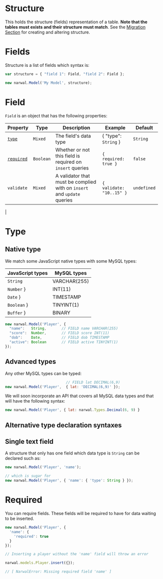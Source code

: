 Structure
=========

This holds the structure (fields) representation of a table. **Note that the tables must exists and their structure must match**. See the [Migration Section](docs/Migration.md) for creating and altering structure.

# Fields

Structure is a list of fields which syntax is:

```js
var structure = { "field 1": Field, "field 2": Field };

new narwal.Model('My Model', structure);
```

# Field

`Field` is an object that has the following properties:

| Property | Type | Description | Example | Default |
|----------|------|-------------|---------|---------|
| [`type`](#type) | `Mixed` | The field's data type | { "type": `String` } | `String` |
| [`required`](#required) | `Boolean` | Whether or not this field is required on `insert` queries | `{ required: true }` | `false` |
| `validate` | `Mixed` | A validator that must be complied with on `insert` and `update` queries | `{ validate: "10..15" }` | `undefined` |
|

# <a name="type"></a>Type

## Native type

We match some JavaScript native types with some MySQL types:

| JavaScript types | MySQL types |
|------------------|-------------|
| `String` | VARCHAR(255) |
| `Number` } | INT(11) |
| `Date` } | TIMESTAMP |
| `Boolean` } | TINYINT(1) |
| `Buffer` } | BINARY |

```js
new narwal.Model('Player', {
  "name":   String,       // FIELD name VARCHAR(255)
  "score":  Number,       // FIELD score INT(11)
  "dob":    Date,         // FIELD dob TIMESTAMP
  "active": Boolean       // FIELD active TINYINT(1)
});
```

## Advanced types

Any other MySQL types can be typed:

```js
                            // FIELD lat DECIMAL(6,9)
new narwal.Model('Player',  { lat: 'DECIMAL(6,9)' });
```

We will soon incorporate an API that covers all MySQL data types and that will have the following syntax:

```js
new narwal.Model('Player', { lat: narwal.Types.Decimal(6, 9) }
```

## Alternative type declaration syntaxes

## Single text field

A structure that only has one field which data type is `String` can be declared such as:

```js
new narwal.Model('Player', 'name');

// which is sugar for
new narwal.Model('Player', { 'name': { 'type': String } });
```

# <a name="required"></a>Required

You can require fields. These fields will be required to have for data waiting to be inserted.

```js
new narwal.Model('Player', {
  'name': {
    'required': true
  }
});

// Inserting a player without the 'name' field will throw an error

narwal.models.Player.insert({});

// [ NarwalError: Missing required field 'name' ]
```
